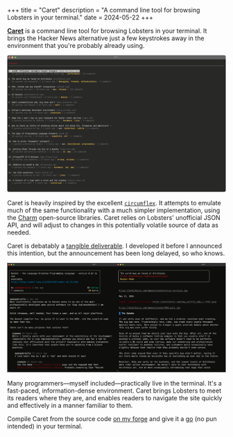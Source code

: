 +++
title = "Caret"
description = "A command line tool for browsing Lobsters in your terminal."
date = 2024-05-22
+++

[**Caret**][crt] is a command line tool for browsing Lobsters in your
terminal. It brings the Hacker News alternative just a few keystrokes
away in the environment that you're probably already using.

![A view of the Lobsters homepage in Caret](list.png)

Caret is heavily inspired by the excellent [`circumflex`][clx]. It
attempts to emulate much of the same functionality with a much simpler
implementation, using the [Charm] open-source libraries. Caret relies on
Lobsters' unofficial JSON API, and will adjust to changes in this
potentially volatile source of data as needed.

Caret is debatably a [tangible deliverable]. I developed it before I
announced this intention, but the announcement has been long delayed, so
who knows.

![Two side-by-side views of Caret in use](composite.png)

Many programmers—myself included—practically live in the terminal. It's
a fast-paced, information-dense environment. Caret brings Lobsters to
meet its readers where they are, and enables readers to navigate the
site quickly and effectively in a manner familiar to them.

Compile Caret from the source code [on my forge][crt] and give it a [go]
(no pun intended) in your terminal.

[crt]: https://git.figbert.com/caret/
[clx]: https://github.com/bensadeh/circumflex
[charm]: https://charm.sh
[tangible deliverable]: @/posts/tangible-deliverables.md
[go]: https://go.dev
